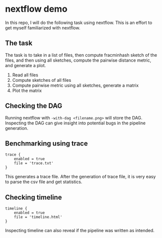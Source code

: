 # nextflow demo
In this repo, I will do the following task using nextflow. This is an effort to get myself familiarized with nextflow.

## The task
The task is to take in a list of files, then compute fracminhash sketch of the files, and then using all sketches, compute the pairwise distance metric, and generate a plot.

1. Read all files
1. Compute sketches of all files
1. Compute pairwise metric using all sketches, generate a matrix
1. Plot the matrix


## Checking the DAG

Running nextflow with `-with-dag <filename.png>` will store the DAG. Inspecting the DAG can give insight into potential bugs in the pipeline generation.


## Benchmarking using trace

```
trace {
    enabled = true
    file = 'trace.txt'
}
```

This generates a trace file. After the generation of trace file, it is very easy to parse the csv file and get statistics.

## Checking timeline

```
timeline {
    enabled = true
    file = 'timeline.html'
}
```

Inspecting timeline can also reveal if the pipeline was written as intended.